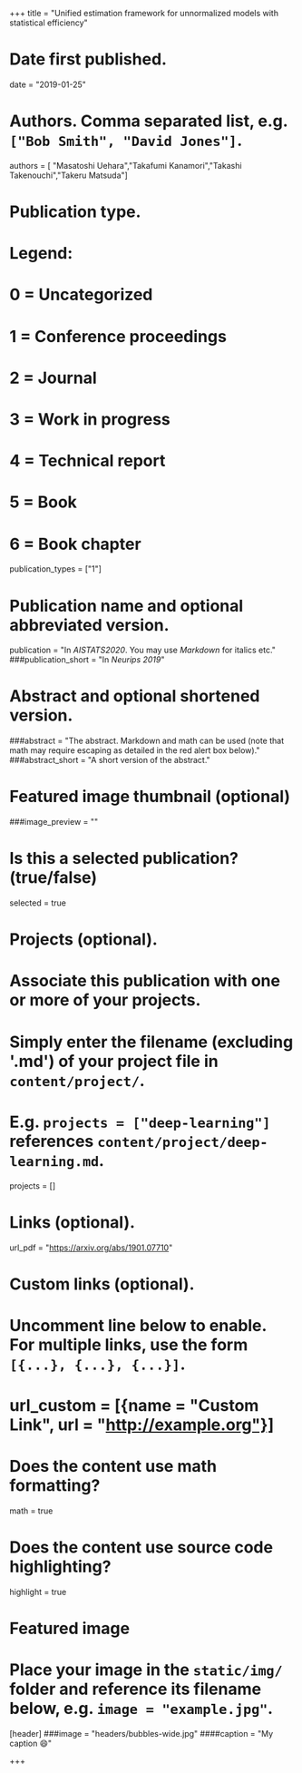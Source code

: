 +++
title = "Unified estimation framework for unnormalized models with statistical efficiency"

# Date first published.
date = "2019-01-25"

# Authors. Comma separated list, e.g. `["Bob Smith", "David Jones"]`.
authors = [ "Masatoshi Uehara","Takafumi Kanamori","Takashi Takenouchi","Takeru Matsuda"]

# Publication type.
# Legend:
# 0 = Uncategorized
# 1 = Conference proceedings
# 2 = Journal
# 3 = Work in progress
# 4 = Technical report
# 5 = Book
# 6 = Book chapter
publication_types = ["1"]

# Publication name and optional abbreviated version.
publication = "In *AISTATS2020*. You may use *Markdown* for italics etc."
###publication_short = "In *Neurips 2019*"

# Abstract and optional shortened version.
###abstract = "The abstract. Markdown and math can be used (note that math may require escaping as detailed in the red alert box below)."
###abstract_short = "A short version of the abstract."

# Featured image thumbnail (optional)
###image_preview = ""

# Is this a selected publication? (true/false)
selected = true

# Projects (optional).
#   Associate this publication with one or more of your projects.
#   Simply enter the filename (excluding '.md') of your project file in `content/project/`.
#   E.g. `projects = ["deep-learning"]` references `content/project/deep-learning.md`.
projects = []

# Links (optional).
url_pdf = "https://arxiv.org/abs/1901.07710"


# Custom links (optional).
#   Uncomment line below to enable. For multiple links, use the form `[{...}, {...}, {...}]`.
# url_custom = [{name = "Custom Link", url = "http://example.org"}]

# Does the content use math formatting?
math = true

# Does the content use source code highlighting?
highlight = true

# Featured image
# Place your image in the `static/img/` folder and reference its filename below, e.g. `image = "example.jpg"`.
[header]
###image = "headers/bubbles-wide.jpg"
####caption = "My caption 😄"

+++


